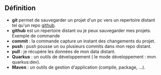 ## Définition
* **git** permet de sauvegarder un projet d'un pc vers un repertoire distant tel qu'un repo [github](https://github.com/AdrienCauquil).
* **github** est un repertoire distant ou je peux sauvegarder mes projets.  
  Exemple de commande
* **commit** : la commande capture un instant des changements du projet.
* **push** : push pousse un ou plusieurs commits dans mon repo distant.
* **pull** : je récupère les données de mon data distant.
* **Quarkus** : un outils de développement ( le mode développement : mvn quarkus:dev). 
* **Maven** :  un outils de gestion d'application (compile, package, ...). 



